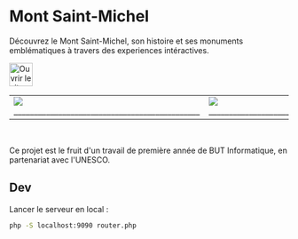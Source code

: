 # Mont Saint-Michel

Découvrez le Mont Saint-Michel, son histoire et ses monuments emblématiques à travers des experiences intéractives.

<a href="http://arnocellarier.fr/enrt66">
    <img alt="Ouvrir le site" height="42" src="https://cdn.arnocellarier.fr/s/iut/msm/gh-rm/open_website_button.png">
</a>

<br>

<table border="0">
    <tr>
        <td>
            <img src="https://cdn.arnocellarier.fr/s/iut/msm/gh-rm/msm_screenshot%20(1).png">
            ______________________________________________
        </td>
        <td>
            <img src="https://cdn.arnocellarier.fr/s/iut/msm/gh-rm/msm_screenshot%20(2).png">
            ______________________________________________
        </td>
        <td>
            <img src="https://cdn.arnocellarier.fr/s/iut/msm/gh-rm/msm_screenshot%20(3).png">
            ______________________________________________
        </td>
        <td>
            <img src="https://cdn.arnocellarier.fr/s/iut/msm/gh-rm/msm_screenshot%20(4).png">
            ______________________________________________
        </td>
        <td>
            <img src="https://cdn.arnocellarier.fr/s/iut/msm/gh-rm/msm_screenshot%20(5).png">
            ______________________________________________
            </td>
        <td>
            <img src="https://cdn.arnocellarier.fr/s/iut/msm/gh-rm/msm_screenshot%20(6).png">
            ______________________________________________
        </td>
        <td>
            <img src="https://cdn.arnocellarier.fr/s/iut/msm/gh-rm/msm_screenshot%20(7).png">
            ______________________________________________
        </td>
    </tr>
</table>

<br>

Ce projet est le fruit d'un travail de première année de BUT Informatique, en partenariat avec l'UNESCO.

## Dev

Lancer le serveur en local :
```sh
php -S localhost:9090 router.php
```
